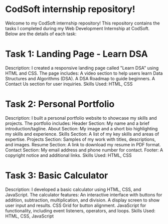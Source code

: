 # CodSoft internship repository!
Welcome to my CodSoft internship repository! This repository contains the tasks I completed during my Web Development Internship at CodSoft. Below are the details of each task:

# Task 1: Landing Page - Learn DSA
Description:
I created a responsive landing page called "Learn DSA" using HTML and CSS. The page includes:
A video section to help users learn Data Structures and Algorithms (DSA).
A DSA Roadmap to guide beginners.
A Contact Us section for user inquiries.
Skills Used: HTML, CSS

# Task 2: Personal Portfolio
Description:
I built a personal portfolio website to showcase my skills and projects. The portfolio includes:
Header Section: My name and a brief introduction/tagline.
About Section: My image and a short bio highlighting my skills and experience.
Skills Section: A list of my key skills and areas of expertise.
Projects Section: Samples of my work with titles, descriptions, and images.
Resume Section: A link to download my resume in PDF format.
Contact Section: My email address and phone number for contact.
Footer: A copyright notice and additional links.
Skills Used: HTML, CSS

# Task 3: Basic Calculator
Description:
I developed a basic calculator using HTML, CSS, and JavaScript. The calculator features:
An interactive interface with buttons for addition, subtraction, multiplication, and division.
A display screen to show user input and results.
CSS Grid for button alignment.
JavaScript for functionality, including event listeners, operators, and loops.
Skills Used: HTML, CSS, JavaScript
